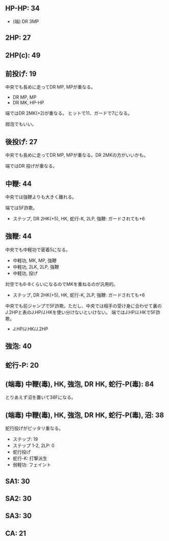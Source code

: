 ## HP-HP: 34

- (端) DR 3MP

## 2HP: 27

## 2HP(c): 49

## 前投げ: 19

中央でも長めに走ってDR MP, MPが重なる。

- DR MP, MP
- DR MK, HP-HP

端ではDR 2MK(+2)が重なる。
ヒットで11、ガードで7になる。

弱泡でもいい。

## 後投げ: 27

中央でも長めに走ってDR MP, MPが重なる。DR 2MKの方がいいかも。

端ではDR 投げが重なる。

## 中鞭: 44

中央では強鞭よりも大きく離れる。

端では5F詐欺。

- ステップ, DR 2HK(+5), HK, 蛇行-K, 2LP, 強鞭: ガードされても+6

## 強鞭: 44

中央でも中軽功で密着5になる。

- 中軽功, MK, MP, 強鞭
- 中軽功, 2LK, 2LP, 強鞭
- 中軽功, 投げ

対空でも6-8くらいになるのでMKを重ねるのが汎用的。

- ステップ, DR 2HK(+5), HK, 蛇行-K, 2LP, 強鞭: ガードされても+6

中央でも前ジャンプで5F詐欺。ただし、中央では相手の受け身に合わせて裏のJ.2HPと表のJ.HP/J.HKを使い分けないといけない。
端ではJ.HP/J.HKで5F詐欺。

- J.HP/J.HK/J.2HP

## 強泡: 40

## 蛇行-P: 20

## (端毒) 中鞭(毒), HK, 強泡, DR HK, 蛇行-P(毒): 84

とりあえず沼を置いて38Fになる。

## (端毒) 中鞭(毒), HK, 強泡, DR HK, 蛇行-P(毒), 沼: 38

蛇行投げがピッタリ重なる。

- ステップ: 19
- ステップ 1-2, 2LP: 0
- 蛇行投げ
- 蛇行-K: 打撃派生
- 弱軽功: フェイント

## SA1: 30

## SA2: 30

## SA3: 30

## CA: 21
